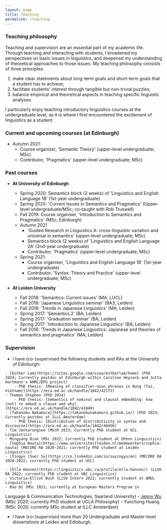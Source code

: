 ```yaml
---
layout: page
title: Teaching
permalink: /teaching
---
```


### Teaching philosophy

Teaching and supervision are an essential part of my academic life. Through
teaching and interacting with students, I broadened my perspectives on basic
issues in linguistics, and deepened my understanding of theoretical approaches
to those issues. My teaching philosophy consists of three principles:

1. make clear statements about long-term goals and short-term goals that a student has to achieve;
2. facilitate students’ interest through tangible but non-trivial puzzles;
3. balance empirical and theoretical aspects in teaching specific linguistic analyses.

I particularly enjoy teaching introductory linguistics courses at the
undergraduate level, as it is where I first encountered the excitement of
linguistics as a student. 

### Current and upcoming courses (at Edinburgh)

- Autumn 2021: 
	- Course organizer, 'Semantic Theory' (upper-level undergraduate; MSc)
	- Contributor, 'Pragmatics' (upper-level undergraduate; MSc)

### Past courses 

- **At University of Edinburgh**
	- Spring 2020: Semantics block (2 weeks) of 'Linguistics and English Language 1B' (1st-year undergraduate)
	- Spring 2020: 'Current Issues in Semantics and Pragmatics' (Upper-level undergraduate/MSc; co-taught with Rob Truswell)
	- Fall 2019: Course organiser, 'Introduction to Semantics and Pragmatics' (MSc; Edinburgh)
	- Autumn 2021
    	- 'Guided Research in Linguistics A: cross-linguistic variation and universal in semantics' (upper-level undergraduate; MSc)
   		- Semantics block (2 weeks) of 'Linguistics and English Language 2A' (2nd-year undergraduate)
    	- Contributor, 'Pragmatics' (upper-level undergraduate; MSc)
	- Spring 2021:
    	- Course organiser, 'Linguistics and English Language 1B' (1st-year undergraduate)
    	- Contributor, 'Syntax: Theory and Practice' (upper-level undergraduate; MSc)

- **At Leiden University**
	- Fall 2018: 'Semantics: Current issues' (MA; LUCL)
	- Fall 2018: 'Japanese Linguistics seminar' (BA3; Leiden)
	- Fall 2018: 'Trends in Japanese Linguistics' (MA; Leiden)
	- Spring 2017: 'Semantics 2' (BA; Leiden)
	- Spring 2017: 'Graduation seminar' (BA; Leiden)
	- Spring 2017: 'Introduction to Japanese Linguistics' (BA; Leiden)
	- Fall 2016: 'Trends in Japanese Linguistics: Japanese and theories of semantics and pragmatics' (MA; Leiden)

### Supervision

- I have (co-)supervised the following students and RAs at the University of Edinburgh:
<!-- ### Alumni -->

	- [Esther Lam](https://sites.google.com/view/estherlam/home) (PhD 2024; Currently postdoc at Edinburgh within Caroline Heycock and Jutta Hartmann's AHRC/DFG project)
		- PhD thesis: [Meaning of classifier-noun phrases in Nung (Tai, Vietnam)](https://era.ed.ac.uk/handle/1842/42172)
	- Thomas Stephen (PhD 2024)
		- PhD thesis: [Semantics of nominal and clausal embedding: how (not) to embed a clause and why](https://era.ed.ac.uk/handle/1842/41849)
	- [Takanobu Nakamura](https://takanobunakamura.github.io/) (PhD 2023; Currently postdoc at ILLC Amsterdam)
		- PhD thesis: [Distribution of distributivity in syntax and discourse](https://era.ed.ac.uk/handle/1842/40456)
	- Tim Jantarungsee (MScR 2023; Currently PhD student at UCL Linguistics)
	- Mingyang Bian (MSc 2022; Currently PhD student at UPenn Linguistics)
	- [Sophia Nauta](https://www.universiteitleiden.nl/medewerkers/sophia-nauta) (MECORE RA 2020-2021; currently PhD student at Leiden Linguistics)
	- [Yingyu (Sue) Su](https://cn.linkedin.com/in/suyingyu/en) (MECORE RA 2020-2022; currently PhD student at USC)
<!-- - Neng Wan (MSc 2022) -->
	- [Ella Hannon](https://linguistics.ubc.ca/profile/ella-hannon/) (LiSU RA 2022; currently PhD student at UBC Linguistics)
	- Victoria-Elliot Bush (LiSU Intern 2022; currently student at QMUL Linguistics)
	- Bao Di (MSc 2021; currently at European Masters Program in 
Language & Communication Technologies, Saarland University)
	- [Jenny Wu](https://philosophy.ucla.edu/person/jenny-wu/) (MSc 2020; currently PhD student at UCLA Philosophy)
	- Yunchong Huang (MSc 2020; currently MSc student at ILLC Amsterdam)

- I have (co-)supervised more than 20 Undergraduate and Master-level dissertations at Leiden and Edinburgh. 

